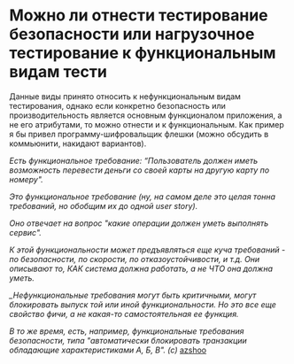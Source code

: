 # Можно ли отнести тестирование безопасности или нагрузочное тестирование к функциональным видам тести

Данные виды принято относить к нефункциональным видам тестирования, однако если конкретно безопасность или производительность является основным функционалом приложения, а не его атрибутами, то можно отнести и к функциональным. Как пример я бы привел программу-шифровальщик флешки (можно обсудить в коммьюнити, накидают вариантов).

_Есть функциональное требование: “Пользователь должен иметь возможность перевести деньги со своей карты на другую карту по номеру"._&#x20;

_Это функциональное требование (ну, на самом деле это целая тонна требований, но обобщим их до одной user story)._&#x20;

_Оно отвечает на вопрос "какие операции должен уметь выполнять сервис"._&#x20;

_К этой функциональности может предъявляться еще куча требований - по безопасности, по скорости, по отказоустойчивости, и т.д. Они описывают то, КАК система должна работать, а не ЧТО она должна уметь._&#x20;

_\_Нефункциональные требования могут быть критичными, могут блокировать выпуск той или иной функциональности. Но это все еще свойство фичи, а не какая-то самостоятельная ее функция._&#x20;

_В то же время, есть, например, функциональные требования безопасности, типа "автоматически блокировать транзакции обладающие характеристиками А, Б, В". (с)_ [azshoo](https://t.me/qajuniors/253022)
